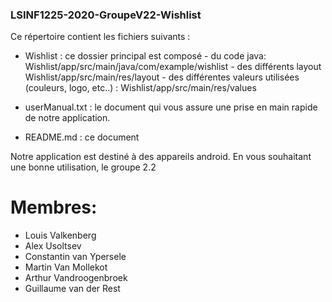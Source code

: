 ### LSINF1225-2020-GroupeV22-Wishlist
Ce répertoire contient les fichiers suivants : 

* Wishlist :  ce dossier principal est composé  - du code java: Wishlist/app/src/main/java/com/example/wishlist
				            - des différents layout Wishlist/app/src/main/res/layout
				            - des différentes valeurs utilisées (couleurs, logo, etc..) : Wishlist/app/src/main/res/values

* userManual.txt : le document qui vous assure une prise en main rapide de notre application.

* README.md : ce document

Notre application est destiné à des appareils android.
En vous souhaitant une bonne utilisation,
le groupe 2.2
# Membres:
* Louis Valkenberg
* Alex Usoltsev
* Constantin van Ypersele
* Martin Van Mollekot
* Arthur Vandroogenbroek
* Guillaume van der Rest
#
